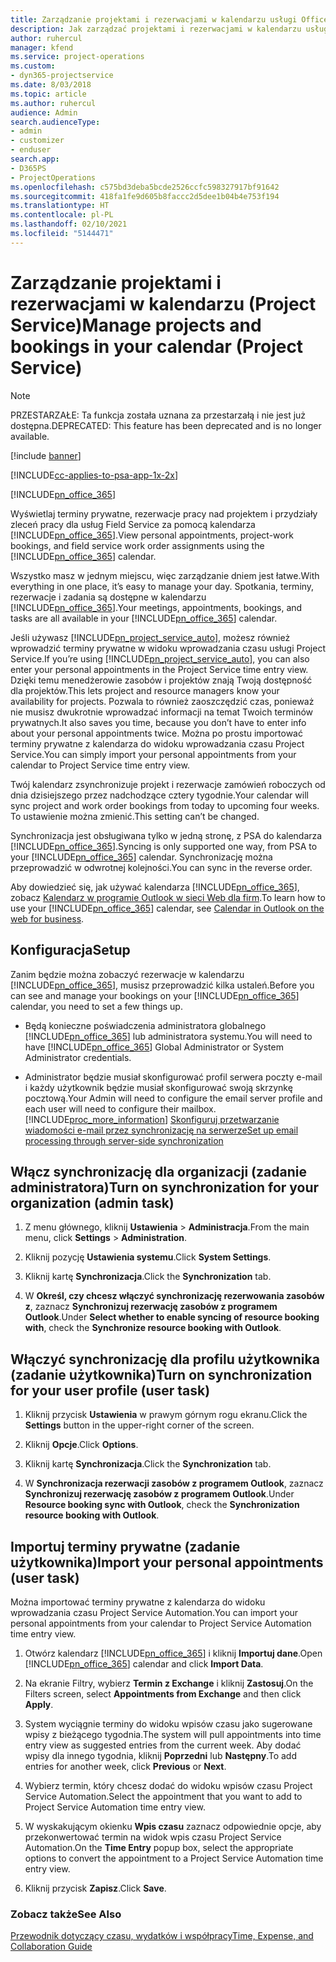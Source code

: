 ```yaml
---
title: Zarządzanie projektami i rezerwacjami w kalendarzu usługi Office 365
description: Jak zarządzać projektami i rezerwacjami w kalendarzu usługi Office 365
author: ruhercul
manager: kfend
ms.service: project-operations
ms.custom:
- dyn365-projectservice
ms.date: 8/03/2018
ms.topic: article
ms.author: ruhercul
audience: Admin
search.audienceType:
- admin
- customizer
- enduser
search.app:
- D365PS
- ProjectOperations
ms.openlocfilehash: c575bd3deba5bcde2526ccfc598327917bf91642
ms.sourcegitcommit: 418fa1fe9d605b8faccc2d5dee1b04b4e753f194
ms.translationtype: HT
ms.contentlocale: pl-PL
ms.lasthandoff: 02/10/2021
ms.locfileid: "5144471"
---
```

# <a name="manage-projects-and-bookings-in-your-calendar-project-service"></a><span data-ttu-id="e3e48-103">Zarządzanie projektami i rezerwacjami w kalendarzu (Project Service)</span><span class="sxs-lookup"><span data-stu-id="e3e48-103">Manage projects and bookings in your calendar (Project Service)</span></span>

> [!Note]
> <span data-ttu-id="e3e48-104">PRZESTARZAŁE: Ta funkcja została uznana za przestarzałą i nie jest już dostępna.</span><span class="sxs-lookup"><span data-stu-id="e3e48-104">DEPRECATED: This feature has been deprecated and is no longer available.</span></span>

[!include [banner](../includes/psa-now-project-operations.md)]

[!INCLUDE[cc-applies-to-psa-app-1x-2x](../includes/cc-applies-to-psa-app-1x-2x.md)]

[!INCLUDE[pn_office_365](../includes/pn-office-365.md)] 

<span data-ttu-id="e3e48-105">Wyświetlaj terminy prywatne, rezerwacje pracy nad projektem i przydziały zleceń pracy dla usług Field Service za pomocą kalendarza [!INCLUDE[pn_office_365](../includes/pn-office-365.md)].</span><span class="sxs-lookup"><span data-stu-id="e3e48-105">View personal appointments, project-work bookings, and field service work order assignments using the [!INCLUDE[pn_office_365](../includes/pn-office-365.md)] calendar.</span></span>  
  
 <span data-ttu-id="e3e48-106">Wszystko masz w jednym miejscu, więc zarządzanie dniem jest łatwe.</span><span class="sxs-lookup"><span data-stu-id="e3e48-106">With everything in one place, it’s easy to manage your day.</span></span> <span data-ttu-id="e3e48-107">Spotkania, terminy, rezerwacje i zadania są dostępne w kalendarzu [!INCLUDE[pn_office_365](../includes/pn-office-365.md)].</span><span class="sxs-lookup"><span data-stu-id="e3e48-107">Your meetings, appointments, bookings, and tasks are all available in your [!INCLUDE[pn_office_365](../includes/pn-office-365.md)] calendar.</span></span>  
  
 <span data-ttu-id="e3e48-108">Jeśli używasz [!INCLUDE[pn_project_service_auto](../includes/pn-project-service-auto.md)], możesz również wprowadzić terminy prywatne w widoku wprowadzania czasu usługi Project Service.</span><span class="sxs-lookup"><span data-stu-id="e3e48-108">If you’re using [!INCLUDE[pn_project_service_auto](../includes/pn-project-service-auto.md)], you can also enter your personal appointments in the Project Service time entry view.</span></span> <span data-ttu-id="e3e48-109">Dzięki temu menedżerowie zasobów i projektów znają Twoją dostępność dla projektów.</span><span class="sxs-lookup"><span data-stu-id="e3e48-109">This lets project and resource managers know your availability for projects.</span></span> <span data-ttu-id="e3e48-110">Pozwala to również zaoszczędzić czas, ponieważ nie musisz dwukrotnie wprowadzać informacji na temat Twoich terminów prywatnych.</span><span class="sxs-lookup"><span data-stu-id="e3e48-110">It also saves you time, because you don’t have to enter info about your personal appointments twice.</span></span> <span data-ttu-id="e3e48-111">Można po prostu importować terminy prywatne z kalendarza do widoku wprowadzania czasu Project Service.</span><span class="sxs-lookup"><span data-stu-id="e3e48-111">You can simply import your personal appointments from your calendar to Project Service time entry view.</span></span>  
  
 <span data-ttu-id="e3e48-112">Twój kalendarz zsynchronizuje projekt i rezerwacje zamówień roboczych od dnia dzisiejszego przez nadchodzące cztery tygodnie.</span><span class="sxs-lookup"><span data-stu-id="e3e48-112">Your calendar will sync project and work order bookings from today to upcoming four weeks.</span></span> <span data-ttu-id="e3e48-113">To ustawienie można zmienić.</span><span class="sxs-lookup"><span data-stu-id="e3e48-113">This setting can’t be changed.</span></span>  
  
 <span data-ttu-id="e3e48-114">Synchronizacja jest obsługiwana tylko w jedną stronę, z PSA do kalendarza [!INCLUDE[pn_office_365](../includes/pn-office-365.md)].</span><span class="sxs-lookup"><span data-stu-id="e3e48-114">Syncing is only supported one way, from PSA to your [!INCLUDE[pn_office_365](../includes/pn-office-365.md)] calendar.</span></span> <span data-ttu-id="e3e48-115">Synchronizację można przeprowadzić w odwrotnej kolejności.</span><span class="sxs-lookup"><span data-stu-id="e3e48-115">You can sync in the reverse order.</span></span> 
  
 <span data-ttu-id="e3e48-116">Aby dowiedzieć się, jak używać kalendarza [!INCLUDE[pn_office_365](../includes/pn-office-365.md)], zobacz [Kalendarz w programie Outlook w sieci Web dla firm](https://support.office.com/article/Calendar-in-Outlook-on-the-web-for-business-5219c457-d1fe-4c2f-9032-1a816b88e936).</span><span class="sxs-lookup"><span data-stu-id="e3e48-116">To learn how to use your [!INCLUDE[pn_office_365](../includes/pn-office-365.md)] calendar, see [Calendar in Outlook on the web for business](https://support.office.com/article/Calendar-in-Outlook-on-the-web-for-business-5219c457-d1fe-4c2f-9032-1a816b88e936).</span></span>  
  
## <a name="setup"></a><span data-ttu-id="e3e48-117">Konfiguracja</span><span class="sxs-lookup"><span data-stu-id="e3e48-117">Setup</span></span>  
 <span data-ttu-id="e3e48-118">Zanim będzie można zobaczyć rezerwacje w kalendarzu [!INCLUDE[pn_office_365](../includes/pn-office-365.md)], musisz przeprowadzić kilka ustaleń.</span><span class="sxs-lookup"><span data-stu-id="e3e48-118">Before you can see and manage your bookings on your [!INCLUDE[pn_office_365](../includes/pn-office-365.md)] calendar, you need to set a few things up.</span></span>  
  
- <span data-ttu-id="e3e48-119">Będą konieczne poświadczenia administratora globalnego [!INCLUDE[pn_office_365](../includes/pn-office-365.md)] lub administratora systemu.</span><span class="sxs-lookup"><span data-stu-id="e3e48-119">You will need to have [!INCLUDE[pn_office_365](../includes/pn-office-365.md)] Global Administrator or System Administrator credentials.</span></span>  
  
- <span data-ttu-id="e3e48-120">Administrator będzie musiał skonfigurować profil serwera poczty e-mail i każdy użytkownik będzie musiał skonfigurować swoją skrzynkę pocztową.</span><span class="sxs-lookup"><span data-stu-id="e3e48-120">Your Admin will need to configure the email server profile and each user will need to configure their mailbox.</span></span> [!INCLUDE[proc_more_information](../includes/proc-more-information.md)] <span data-ttu-id="e3e48-121">[Skonfiguruj przetwarzanie wiadomości e-mail przez synchronizację na serwerze](https://docs.microsoft.com/dynamics365/customerengagement/on-premises/admin/set-up-server-side-synchronization-of-email-appointments-contacts-and-tasks)</span><span class="sxs-lookup"><span data-stu-id="e3e48-121">[Set up email processing through server-side synchronization](https://docs.microsoft.com/dynamics365/customerengagement/on-premises/admin/set-up-server-side-synchronization-of-email-appointments-contacts-and-tasks)</span></span>  
  
## <a name="turn-on-synchronization-for-your-organization-admin-task"></a><span data-ttu-id="e3e48-122">Włącz synchronizację dla organizacji (zadanie administratora)</span><span class="sxs-lookup"><span data-stu-id="e3e48-122">Turn on synchronization for your organization (admin task)</span></span>  
  
1.  <span data-ttu-id="e3e48-123">Z menu głównego, kliknij **Ustawienia** > **Administracja**.</span><span class="sxs-lookup"><span data-stu-id="e3e48-123">From the main menu, click **Settings** > **Administration**.</span></span>  
  
2.  <span data-ttu-id="e3e48-124">Kliknij pozycję **Ustawienia systemu**.</span><span class="sxs-lookup"><span data-stu-id="e3e48-124">Click **System Settings**.</span></span>  
  
3.  <span data-ttu-id="e3e48-125">Kliknij kartę **Synchronizacja**.</span><span class="sxs-lookup"><span data-stu-id="e3e48-125">Click the **Synchronization** tab.</span></span>  
  
4.  <span data-ttu-id="e3e48-126">W **Określ, czy chcesz włączyć synchronizację rezerwowania zasobów z**, zaznacz **Synchronizuj rezerwację zasobów z programem Outlook**.</span><span class="sxs-lookup"><span data-stu-id="e3e48-126">Under **Select whether to enable syncing of resource booking with**, check the **Synchronize resource booking with Outlook**.</span></span>  
  
## <a name="turn-on-synchronization-for-your-user-profile-user-task"></a><span data-ttu-id="e3e48-127">Włączyć synchronizację dla profilu użytkownika (zadanie użytkownika)</span><span class="sxs-lookup"><span data-stu-id="e3e48-127">Turn on synchronization for your user profile (user task)</span></span>  
  
1.  <span data-ttu-id="e3e48-128">Kliknij przycisk **Ustawienia** w prawym górnym rogu ekranu.</span><span class="sxs-lookup"><span data-stu-id="e3e48-128">Click the **Settings** button in the upper-right corner of the screen.</span></span>  
  
2.  <span data-ttu-id="e3e48-129">Kliknij **Opcje**.</span><span class="sxs-lookup"><span data-stu-id="e3e48-129">Click **Options**.</span></span>  
  
3.  <span data-ttu-id="e3e48-130">Kliknij kartę **Synchronizacja**.</span><span class="sxs-lookup"><span data-stu-id="e3e48-130">Click the **Synchronization** tab.</span></span>  
  
4.  <span data-ttu-id="e3e48-131">W **Synchronizacja rezerwacji zasobów z programem Outlook**, zaznacz **Synchronizuj rezerwację zasobów z programem Outlook**.</span><span class="sxs-lookup"><span data-stu-id="e3e48-131">Under **Resource booking sync with Outlook**, check the **Synchronization resource booking with Outlook**.</span></span>  
  
## <a name="import-your-personal-appointments-user-task"></a><span data-ttu-id="e3e48-132">Importuj terminy prywatne (zadanie użytkownika)</span><span class="sxs-lookup"><span data-stu-id="e3e48-132">Import your personal appointments (user task)</span></span>  
 <span data-ttu-id="e3e48-133">Można importować terminy prywatne z kalendarza do widoku wprowadzania czasu Project Service Automation.</span><span class="sxs-lookup"><span data-stu-id="e3e48-133">You can import your personal appointments from your calendar to Project Service Automation time entry view.</span></span>  
  
1. <span data-ttu-id="e3e48-134">Otwórz kalendarz [!INCLUDE[pn_office_365](../includes/pn-office-365.md)] i kliknij **Importuj dane**.</span><span class="sxs-lookup"><span data-stu-id="e3e48-134">Open [!INCLUDE[pn_office_365](../includes/pn-office-365.md)] calendar and click **Import Data**.</span></span>  
  
2. <span data-ttu-id="e3e48-135">Na ekranie Filtry, wybierz **Termin z Exchange** i kliknij **Zastosuj**.</span><span class="sxs-lookup"><span data-stu-id="e3e48-135">On the Filters screen, select **Appointments from Exchange** and then click **Apply**.</span></span>  
  
3. <span data-ttu-id="e3e48-136">System wyciągnie terminy do widoku wpisów czasu jako sugerowane wpisy z bieżącego tygodnia.</span><span class="sxs-lookup"><span data-stu-id="e3e48-136">The system will pull appointments into time entry view as suggested entries from the current week.</span></span> <span data-ttu-id="e3e48-137">Aby dodać wpisy dla innego tygodnia, kliknij **Poprzedni** lub **Następny**.</span><span class="sxs-lookup"><span data-stu-id="e3e48-137">To add entries for another week, click **Previous** or **Next**.</span></span>  
  
4. <span data-ttu-id="e3e48-138">Wybierz termin, który chcesz dodać do widoku wpisów czasu Project Service Automation.</span><span class="sxs-lookup"><span data-stu-id="e3e48-138">Select the appointment that you want to add to Project Service Automation time entry view.</span></span>  
  
5. <span data-ttu-id="e3e48-139">W wyskakującym okienku **Wpis czasu** zaznacz odpowiednie opcje, aby przekonwertować termin na widok wpis czasu Project Service Automation.</span><span class="sxs-lookup"><span data-stu-id="e3e48-139">On the **Time Entry** popup box, select the appropriate options to convert the appointment to a Project Service Automation time entry view.</span></span>  
  
6. <span data-ttu-id="e3e48-140">Kliknij przycisk **Zapisz**.</span><span class="sxs-lookup"><span data-stu-id="e3e48-140">Click **Save**.</span></span>  
  
### <a name="see-also"></a><span data-ttu-id="e3e48-141">Zobacz także</span><span class="sxs-lookup"><span data-stu-id="e3e48-141">See Also</span></span>  
 [<span data-ttu-id="e3e48-142">Przewodnik dotyczący czasu, wydatków i współpracy</span><span class="sxs-lookup"><span data-stu-id="e3e48-142">Time, Expense, and Collaboration Guide</span></span>](../psa/time-expense-collaboration-guide.md)
